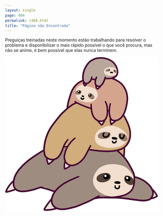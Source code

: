 ```yaml
---
layout: single
page: 404
permalink: /404.html
title: "Página não Encontrada"
---
```


Preguiças treinadas neste momento estão trabalhando para resolver o problema e disponibilizar o mais rápido possível
o que você procura, mas não se anime, é bem possível que elas nunca terminem.

![Nossa Equipe](/assets/imgs/preguicas.png "Nossa Equipe")